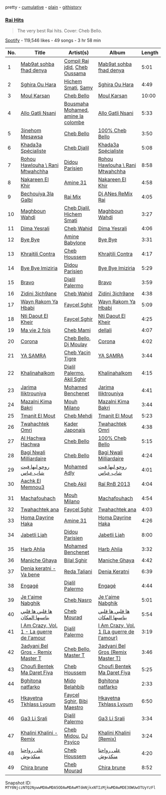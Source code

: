 pretty - [cumulative](/playlists/cumulative/37i9dQZF1DXb7WmotStdsj.md) - [plain](/playlists/plain/37i9dQZF1DXb7WmotStdsj) - [githistory](https://github.githistory.xyz/mackorone/spotify-playlist-archive/blob/main/playlists/plain/37i9dQZF1DXb7WmotStdsj)

### [Rai Hits](https://open.spotify.com/playlist/37i9dQZF1DXb7WmotStdsj)

> The very best Rai hits\. Cover: Cheb Bello.

[Spotify](https://open.spotify.com/user/spotify) - 119,546 likes - 49 songs - 3 hr 58 min

| No. | Title | Artist(s) | Album | Length |
|---|---|---|---|---|
| 1 | [Mab9at sohba fhad denya](https://open.spotify.com/track/7mxHntjn3YftbjvbKFMDnL) | [Compil Rai jdid](https://open.spotify.com/artist/1sS6MuSv7yhTelVVV74lPU), [Cheb Oussama](https://open.spotify.com/artist/5ecQtTfTp9QyyqyxXaNnCT) | [Mab9at sohba fhad denya](https://open.spotify.com/album/2wNtDNIKQx1oKGfeLYauAN) | 5:01 |
| 2 | [Sghira Ou Hara](https://open.spotify.com/track/0L7LlOENW6UuOr52zcaYPE) | [Hichem Smati](https://open.spotify.com/artist/4NqyeNqz4XfIeEWrXPknYJ), [Samy](https://open.spotify.com/artist/10bINesF7eZDORpkyHYQFD) | [Sghira Ou Hara](https://open.spotify.com/album/2XA7CTMcjG9n6JuQw5oIDv) | 4:49 |
| 3 | [Moul Karsan](https://open.spotify.com/track/3eQ2E727Y6KGITYZo3zX1d) | [Cheb Bello](https://open.spotify.com/artist/11E9GHIAzJRKuECEUSEuqh) | [Moul Karsan](https://open.spotify.com/album/1Wz4Lb9J28dWAbV3AB42YC) | 10:00 |
| 4 | [Allo Gatli Nsani](https://open.spotify.com/track/121uD1clN6btttnxb2K9Dt) | [Bousmaha Mohamed](https://open.spotify.com/artist/4LXU4M55DQHiOs974bOJ2Q), [amine la colombe](https://open.spotify.com/artist/38ODAyQq6fM934Xv9vCjoX) | [Allo Gatli Nsani](https://open.spotify.com/album/17OmiViuVUN1ejZmVY9cl7) | 5:33 |
| 5 | [3inehom Mesawsa](https://open.spotify.com/track/4oPwHrcH1bhl2lOqNobnCY) | [Cheb Bello](https://open.spotify.com/artist/11E9GHIAzJRKuECEUSEuqh) | [100% Cheb Bello](https://open.spotify.com/album/2mWcnvOcuwLTuWcLeHzmzi) | 3:50 |
| 6 | [Khada3a Spécialiste](https://open.spotify.com/track/2jD3erMPrQVxnVXRRGLutg) | [Cheb Djalil](https://open.spotify.com/artist/4ZzMtjQsjtaAOm3GPqmjeQ) | [Khada3a Spécialiste](https://open.spotify.com/album/51DtZ6PI6AjWTx6N8L6EYH) | 5:08 |
| 7 | [Rohou Hawlouha \\ Rani Mtwahchha](https://open.spotify.com/track/6Of36mRcQXOZUhNFOeMg3t) | [Didou Parisien](https://open.spotify.com/artist/2LWOOorT0uVplVdL6CRncj) | [Rohou Hawlouha \\ Rani Mtwahchha](https://open.spotify.com/album/2IuSc2fo9KnuZ8JhJB4MxH) | 8:58 |
| 8 | [Nakareen El Khir](https://open.spotify.com/track/73dNejNw458nkrl9ZxZq36) | [Amine 31](https://open.spotify.com/artist/1FAQqzHTQMSqyDsYCzN6o9) | [Nakareen El Khir](https://open.spotify.com/album/29NpPCEDfXbrTV7Ok4zviR) | 4:58 |
| 9 | [Bechouiya 3la Galbi](https://open.spotify.com/track/073EMBsQPqd4j89yoztZ47) | [Rai Mix](https://open.spotify.com/artist/03sJ8qPVXuuOkHBdswV4pj) | [Dj ANes ReMix Rai](https://open.spotify.com/album/3e4hbnsuCNBmXPXdTDexzO) | 4:05 |
| 10 | [Maghboun Wahdi](https://open.spotify.com/track/53jIJkxsMot3n7Reolf6QO) | [Cheb Djalil](https://open.spotify.com/artist/4ZzMtjQsjtaAOm3GPqmjeQ), [Hichem Smati](https://open.spotify.com/artist/4NqyeNqz4XfIeEWrXPknYJ) | [Maghboun Wahdi](https://open.spotify.com/album/1I8PsxRrpOrwub7GJjYzT6) | 3:27 |
| 11 | [Dima Yesrali](https://open.spotify.com/track/4dnlVlHo17KfhKAcetdkPB) | [Cheb Wahid](https://open.spotify.com/artist/41pjPOVGlvetRYm4xx7bYw) | [Dima Yesrali](https://open.spotify.com/album/0LjnnpTnbeZqKwpElPPHKV) | 4:06 |
| 12 | [Bye Bye](https://open.spotify.com/track/03bUz9jtzmYl0XjgxpYvyN) | [Amine Babylone](https://open.spotify.com/artist/2Dxc5IVSmvyXjR6sidLPT3) | [Bye Bye](https://open.spotify.com/album/6QlLtCE9DUZJJnvLKXgIuv) | 3:31 |
| 13 | [Khrajtili Contra](https://open.spotify.com/track/3E57drIDddFObDyBhY057V) | [Cheb Houssem](https://open.spotify.com/artist/4l3uOQQa1NaZz7OVNAjbC2) | [Khrajtili Contra](https://open.spotify.com/album/0kQZFAGnInhVLDMcXTehqs) | 4:17 |
| 14 | [Bye Bye lmiziria](https://open.spotify.com/track/3KjVFfbEZPUj1076iJHdLA) | [Didou Parisien](https://open.spotify.com/artist/2LWOOorT0uVplVdL6CRncj) | [Bye Bye lmiziria](https://open.spotify.com/album/503UybXLd49aqSVhY8ufvd) | 5:29 |
| 15 | [Bravo](https://open.spotify.com/track/3v7uGitLi89jWMK5F6BUjh) | [Djalil Palermo](https://open.spotify.com/artist/3SKKJMPgklOHgYeatf2YhX) | [Bravo](https://open.spotify.com/album/6YZsunqkk3ZzwDsJtqZHvA) | 3:59 |
| 16 | [Zidini 3ich9ane](https://open.spotify.com/track/78xAW5L8hxmBHnZtIqjyZf) | [Cheb Wahid](https://open.spotify.com/artist/41pjPOVGlvetRYm4xx7bYw) | [Zidini 3ich9ane](https://open.spotify.com/album/2rzYUYgREivgNksfiK5CWT) | 4:38 |
| 17 | [Wayn Rakom Ya Hbabi](https://open.spotify.com/track/3CbMZTL6zwiA6r5BvGnMZE) | [Faycel Sghir](https://open.spotify.com/artist/6nWoudLNCfWwFYW0h2HTb1) | [Wayn Rakom Ya Hbabi](https://open.spotify.com/album/6Z14yylSHkwvie7957DHtB) | 5:09 |
| 18 | [Nti Daout El Kheir](https://open.spotify.com/track/0w9SfiXXJsC8sXPocUatO6) | [Faycel Sghir](https://open.spotify.com/artist/6nWoudLNCfWwFYW0h2HTb1) | [Nti Daout El Kheir](https://open.spotify.com/album/6vSuWq4upKblZk9JPISsrX) | 4:25 |
| 19 | [Ma vie 2 fois](https://open.spotify.com/track/52XknVywsSWwVXwcxl6WAP) | [Cheb Mami](https://open.spotify.com/artist/6vZXamchcIOKzC1c3Elp4J) | [dellali](https://open.spotify.com/album/1sUJo5AFoHomnM2ANQk28m) | 4:07 |
| 20 | [Corona](https://open.spotify.com/track/3FBCyQCJMBPzAMdtY6c1bP) | [Cheb Bello](https://open.spotify.com/artist/5Io1qNaw4iKM3t7kHgCsBo), [Dj Moulay](https://open.spotify.com/artist/0R6gQLKvEeXjcFzZ04jce7) | [Corona](https://open.spotify.com/album/3xrsu3KBqRQ15AlDIjGkyL) | 4:02 |
| 21 | [YA SAMRA](https://open.spotify.com/track/7KSCnbszZsU3TicZAKRwJ3) | [Cheb Yacin Tigre](https://open.spotify.com/artist/6wuzVpbUB3pwGMMFXWRhUM) | [YA SAMRA](https://open.spotify.com/album/1ISVnwls21aDdB7hZxeYiT) | 3:44 |
| 22 | [Khalinahalkom](https://open.spotify.com/track/4aKGsTXCnWaQbizUAzm79Z) | [Djalil Palermo](https://open.spotify.com/artist/3SKKJMPgklOHgYeatf2YhX), [Akil Sghir](https://open.spotify.com/artist/0yY561ap6MKDzXlCf07O4p) | [Khalinahalkom](https://open.spotify.com/album/76nZsAEWzZRo3riJWGigqz) | 4:15 |
| 23 | [Jarima Iliktrouniya](https://open.spotify.com/track/20tf9xOw4V0y0wHgoLfTE7) | [Mohamed Benchenet](https://open.spotify.com/artist/1SXvU32qAqhAniQTUhJJdS) | [Jarima Iliktrouniya](https://open.spotify.com/album/5SnCFCzvjA7TxYg8KHI7FO) | 4:41 |
| 24 | [Mazalni Kima Bakri](https://open.spotify.com/track/4qnmWklH3MwTy41kDCbex9) | [Mouh Milano](https://open.spotify.com/artist/1a4431ATLSQ5Rgq8Rr6sFj) | [Mazalni Kima Bakri](https://open.spotify.com/album/539HX5WN2FIVRu6dguBtyg) | 3:44 |
| 25 | [Tmanit El Mout](https://open.spotify.com/track/5NCwmr04Im459JN0IoODsP) | [Cheb Mehdi](https://open.spotify.com/artist/2uonXDQdHacpjve01wdIGE) | [Tmanit El Mout](https://open.spotify.com/album/2wheBBSz3XuLejwMRXRU70) | 5:23 |
| 26 | [Twahachtek Omri](https://open.spotify.com/track/1QcJ7OsYeuhFsCzKyy1j4L) | [Kader Japonais](https://open.spotify.com/artist/3e3cKwH1kUr02bvIm7VaIe) | [Twahachtek Omri](https://open.spotify.com/album/7DIDz2uxqKJ4mhhBqCj4jZ) | 4:38 |
| 27 | [Al Hachwa Hachwa](https://open.spotify.com/track/0GDjF1aq0W3hZN9whZtcmw) | [Cheb Bello](https://open.spotify.com/artist/11E9GHIAzJRKuECEUSEuqh) | [100% Cheb Bello](https://open.spotify.com/album/2mWcnvOcuwLTuWcLeHzmzi) | 5:15 |
| 28 | [Bagi Nwali Milliardaire](https://open.spotify.com/track/5PEdfV2WSVKIywE2dTgPQF) | [Cheb Bello](https://open.spotify.com/artist/11E9GHIAzJRKuECEUSEuqh) | [Bagi Nwali Milliardaire](https://open.spotify.com/album/0HLrF0mYDsHcIPtUcILGhN) | 4:24 |
| 29 | [روحو ليها فيت شاب عباس](https://open.spotify.com/track/0qtTV779VjZD2GpRrz2iCi) | [Mohamed Adly](https://open.spotify.com/artist/0YNxTS81q1b2z9qdtJkmCO) | [روحو ليها فيت شاب عباس](https://open.spotify.com/album/2MHopoMeZ4jOVhubBcSmXk) | 4:01 |
| 30 | [Aachk El Memnou3](https://open.spotify.com/track/5eqd75kv4vAPQdvZ7RJTJb) | [Cheb Akil](https://open.spotify.com/artist/5zhdzKcrjPbWWcFIwfhSqw) | [Raï RnB 2013](https://open.spotify.com/album/1L08FkHFD7tIsXVxy0kF7u) | 4:04 |
| 31 | [Machafouhach](https://open.spotify.com/track/24jg1DbZgIwIBwascANUo0) | [Mouh Milano](https://open.spotify.com/artist/1a4431ATLSQ5Rgq8Rr6sFj) | [Machafouhach](https://open.spotify.com/album/2hyi1YaEv0A9LEA1HUEJ6S) | 4:54 |
| 32 | [Twahachtek ana](https://open.spotify.com/track/2kfxJQaJsGpe0eYjM8pIxE) | [Faycel Sghir](https://open.spotify.com/artist/6nWoudLNCfWwFYW0h2HTb1) | [Twahachtek ana](https://open.spotify.com/album/08QVX3oPM46w3beaRWgfGE) | 4:03 |
| 33 | [Homa Dayrine Haka](https://open.spotify.com/track/3I3ZjOzrVyyF3OS4MvOyy7) | [Amine 31](https://open.spotify.com/artist/1FAQqzHTQMSqyDsYCzN6o9) | [Homa Dayrine Haka](https://open.spotify.com/album/17AqvRrbZYASiJnCT78qX0) | 4:26 |
| 34 | [Jabetli Ljah](https://open.spotify.com/track/7sIr0SWz4zeZRt8NuV112j) | [Didou Parisien](https://open.spotify.com/artist/2LWOOorT0uVplVdL6CRncj) | [Jabetli Ljah](https://open.spotify.com/album/5rHwMQTSEBYs2s2HRE7rcH) | 8:00 |
| 35 | [Harb Ahlia](https://open.spotify.com/track/51ma99eBjCpUuDJeIquhgX) | [Mohamed Benchenet](https://open.spotify.com/artist/1SXvU32qAqhAniQTUhJJdS) | [Harb Ahlia](https://open.spotify.com/album/0rwO5csrugYNREOZya0waC) | 3:32 |
| 36 | [Maniche Ghaya](https://open.spotify.com/track/4b3FfSiGHdCgRioDRgTe3B) | [Bilal Sghir](https://open.spotify.com/artist/4iCrZzxACYPYcoS71DgjWW) | [Maniche Ghaya](https://open.spotify.com/album/0cZAAarZByPdTYTWlco14o) | 4:42 |
| 37 | [Denia keratni \- Va bene](https://open.spotify.com/track/4QpthEgd5SYqlYGPLoCPgU) | [Reda Taliani](https://open.spotify.com/artist/2VTYaHMlKvQxlVW3k07NVt) | [Denia Keratni](https://open.spotify.com/album/6LEiREHxVTyoMGiDWWogu0) | 6:39 |
| 38 | [Engagé](https://open.spotify.com/track/5ONxNp0ytrI7xzk4PZ2Vaz) | [Djalil Palermo](https://open.spotify.com/artist/3SKKJMPgklOHgYeatf2YhX) | [Engagé](https://open.spotify.com/album/7z4Os1feFjBgWHdQlEv5xD) | 4:44 |
| 39 | [Je t'aime Nabghik](https://open.spotify.com/track/0zfjT2rhnfNNU6fxU5VXZI) | [Cheb Nasro](https://open.spotify.com/artist/1qYpnd9rnstqqrGNYfwYNP) | [Je t'aime Nabghik](https://open.spotify.com/album/5REaPr2bCKjE4spQvIJDdX) | 5:01 |
| 40 | [ها قلبي ها قلبي يناسبها المكان](https://open.spotify.com/track/0IiDI1jF6bmERRxsaPNyAe) | [Cheb Mourad](https://open.spotify.com/artist/2zjXHi6RZyaS2t0P1BrxBs) | [ها قلبي ها قلبي يناسبها المكان](https://open.spotify.com/album/3Y6L5aPp1EGEbZ2hyHypoa) | 5:54 |
| 41 | [I Am Crazy, Vol\. 1 \- La guerre de l'amour](https://open.spotify.com/track/581Q5vjsfwtJhZA1zXfCXd) | [Djalil Palermo](https://open.spotify.com/artist/3SKKJMPgklOHgYeatf2YhX) | [I Am Crazy, Vol\. 1 \(La guerre de l'amour\)](https://open.spotify.com/album/5cYihB12ii8hF1VfueWwlV) | 3:19 |
| 42 | [3adyani Bel Gros \- Remix Master T](https://open.spotify.com/track/1Z3UznHCGkclMLMOBRxeHN) | [Cheb Bello](https://open.spotify.com/artist/11E9GHIAzJRKuECEUSEuqh), [Master T](https://open.spotify.com/artist/6zNY7V2iBFiUfOXTSNwA15) | [3adyani Bel Gros \(Remix Master T\)](https://open.spotify.com/album/0RdUojL9QBTuDHECRDrGFt) | 3:46 |
| 43 | [Choufi Bentek Ma Daret Fiya](https://open.spotify.com/track/4hQgTdJF1Z1PdDrhjYBiUC) | [Cheb Houssem](https://open.spotify.com/artist/4l3uOQQa1NaZz7OVNAjbC2) | [Choufi Bentek Ma Daret Fiya](https://open.spotify.com/album/2FN9F2iscX3gYpuqvsxAdD) | 5:25 |
| 44 | [Bghitona natfarko](https://open.spotify.com/track/30SPX8Eue4UhihxU9cio7p) | [Mido Belahbib](https://open.spotify.com/artist/7jI8NXewNhX2JQjP6ycFGm) | [Bghitona natfarko](https://open.spotify.com/album/4baIAIwbTC2MqgKeIliPKU) | 2:33 |
| 45 | [Hkayetna Tkhlass Lyoum](https://open.spotify.com/track/24qwVpC78t6IkQCcUNw9gV) | [Faycel Sghir](https://open.spotify.com/artist/6nWoudLNCfWwFYW0h2HTb1), [Bibi Maestro](https://open.spotify.com/artist/3rhycpQTLaIhJpM2e38d8A) | [Hkayetna Tkhlass Lyoum](https://open.spotify.com/album/3VUIHN3PowVv65jGKndH7t) | 6:50 |
| 46 | [Ga3 Li Srali](https://open.spotify.com/track/4VwGNd7gYBkudOycgXZWpF) | [Djalil Palermo](https://open.spotify.com/artist/3SKKJMPgklOHgYeatf2YhX) | [Ga3 Li Srali](https://open.spotify.com/album/2UIsgooFCMOW5g3cVIH6lX) | 3:34 |
| 47 | [Khalini Khalini \- Remix](https://open.spotify.com/track/0iUkqgXwK50tprCzFwsrKL) | [Cheb Midou](https://open.spotify.com/artist/79rdsoSMXU2asEnE50Qtol), [DJ Psyico](https://open.spotify.com/artist/7KrPKqkApWnECIUoouaQxY) | [Khalini Khalini \(Remix\)](https://open.spotify.com/album/49bqbVlUrDRPOgHIfwYe9Z) | 3:24 |
| 48 | [على رواحنا منكذبوش](https://open.spotify.com/track/5BaSu9ES2R8LIYxAZBTqQA) | [Cheb Houssem](https://open.spotify.com/artist/4l3uOQQa1NaZz7OVNAjbC2) | [على رواحنا منكذبوش](https://open.spotify.com/album/0Oe1AG3aTF6lEyNyKAzo68) | 4:20 |
| 49 | [Chira brune](https://open.spotify.com/track/5ykL3LdQ7Ls8T2Ii2YMmfG) | [Cheb Mourad](https://open.spotify.com/artist/2zjXHi6RZyaS2t0P1BrxBs) | [Chira brune](https://open.spotify.com/album/2mF9wTY2zWXkU1SczMu1nl) | 8:52 |

Snapshot ID: `MTY0NjczNTQ2NywwMDAwMDA5ODAwMDAwMTdmNjkxNTIzMjkwMDAwMDE3OWUwOTUyYzFl`